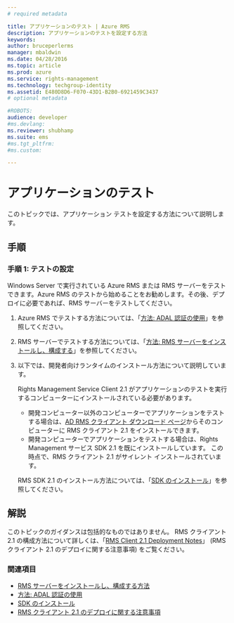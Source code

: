 ```yaml
---
# required metadata

title: アプリケーションのテスト | Azure RMS
description: アプリケーションのテストを設定する方法
keywords:
author: bruceperlerms
manager: mbaldwin
ms.date: 04/28/2016
ms.topic: article
ms.prod: azure
ms.service: rights-management
ms.technology: techgroup-identity
ms.assetid: E480D8D6-F070-43D1-B2B0-6921459C3437
# optional metadata

#ROBOTS:
audience: developer
#ms.devlang:
ms.reviewer: shubhamp
ms.suite: ems
#ms.tgt_pltfrm:
#ms.custom:

---
```


# アプリケーションのテスト

このトピックでは、アプリケーション テストを設定する方法について説明します。

## 手順

### 手順 1: テストの設定

Windows Server で実行されている Azure RMS または RMS サーバーをテストできます。Azure RMS のテストから始めることをお勧めします。その後、デプロイに必要であれば、RMS サーバーをテストしてください。

1. Azure RMS でテストする方法については、「[方法: ADAL 認証の使用](how-to-use-adal-authentication,md)」を参照してください。
2. RMS サーバーでテストする方法については、「[方法: RMS サーバーをインストールし、構成する](how-to-install-and-configure-an-rms-server.md)」を参照してください。
3. 以下では、開発者向けランタイムのインストール方法について説明しています。

   Rights Management Service Client 2.1 がアプリケーションのテストを実行するコンピューターにインストールされている必要があります。
   - 開発コンピューター以外のコンピューターでアプリケーションをテストする場合は、[AD RMS クライアント ダウンロード ページ](http://www.microsoft.com/en-us/download/details.aspx?id=38396)からそのコンピューターに RMS クライアント 2.1 をインストールできます。
   - 開発コンピューターでアプリケーションをテストする場合は、Rights Management サービス SDK 2.1 を既にインストールしています。 この時点で、RMS クライアント 2.1 がサイレント インストールされています。

    RMS SDK 2.1 のインストール方法については、「[SDK のインストール](create-your-first-rights-aware-application.md)」を参照してください。

## 解説

このトピックのガイダンスは包括的なものではありません。 RMS クライアント 2.1 の構成方法について詳しくは、「[RMS Client 2.1 Deployment Notes](https://technet.microsoft.com/en-us/library/jj159267(WS.10).aspx)」 (RMS クライアント 2.1 のデプロイに関する注意事項) をご覧ください。

### 関連項目

* [RMS サーバーをインストールし、構成する方法](how-to-install-and-configure-an-rms-server.md)
* [方法: ADAL 認証の使用](how-to-use-adal-authentication,md)
* [SDK のインストール](create-your-first-rights-aware-application.md)
* [RMS クライアント 2.1 のデプロイに関する注意事項](https://technet.microsoft.com/en-us/library/jj159267(WS.10).aspx)
 

 


<!--HONumber=Jun16_HO2-->


